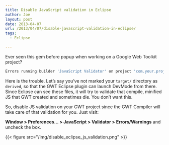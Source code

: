 ```yaml
---
title: Disable JavaScript validation in Eclipse
author: Joe
layout: post
date: 2013-04-07
url: /2013/04/07/disable-javascript-validation-in-eclipse/
tags:
  - Eclipse

---
```

Ever seen this gem before popup when working on a Google Web Toolkit project?

```bash
Errors running builder 'JavaScript Validator' on project 'com.your.project'.1"
```

Here is the trouble. Let&#8217;s say you&#8217;ve not marked your `target/` directory as `derived`, so that the GWT Eclipse plugin can launch DevMode from there. Since Eclipse can see these files, it will try to validate that compile, minified JS that GWT created and sometimes die. You don&#8217;t want this.

So, disable JS validation on your GWT project since the GWT Compiler will take care of that validation for you. Just visit:

**Window > Preferences&#8230; > JavaScript > Validator > Errors/Warnings** and uncheck the box.

{{< figure src="/img/disable_eclipse_js_validation.png" >}}
